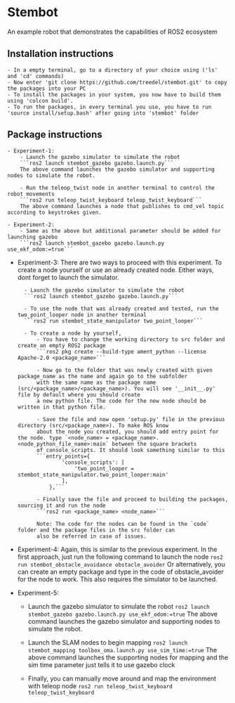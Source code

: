 # Stembot
An example robot that demonstrates the capabilities of ROS2 ecosystem

## Installation instructions
    - In a empty terminal, go to a directory of your choice using ('ls' and 'cd' commands)
    - Now enter 'git clone https://github.com/treedel/stembot.git' to copy the packages into your PC
    - To install the packages in your system, you now have to build them using 'colcon build'.
    - To run the packages, in every terminal you use, you have to run 'source install/setup.bash' after going into 'stembot' folder

## Package instructions
    - Experiment-1:
        - Launch the gazebo simulator to simulate the robot
        ```ros2 launch stembot_gazebo gazebo.launch.py```
        The above command launches the gazebo simulator and supporting nodes to simulate the robot.

        - Run the teleop_twist node in another terminal to control the robot movements
        ```ros2 run teleop_twist_keyboard teleop_twist_keyboard```
        The above command launches a node that publishes to cmd_vel topic according to keystrokes given.

    - Experiment-2:
        - Same as the above but additional parameter should be added for launching gazebo
        ```ros2 launch stembot_gazebo gazebo.launch.py use_ekf_odom:=true```

- Experiment-3:
    There are two ways to proceed with this experiment. To create a node yourself or use an already created node.
    Either ways, dont forget to launch the simulator.

        - Launch the gazebo simulator to simulate the robot
        ```ros2 launch stembot_gazebo gazebo.launch.py```

        - To use the node that was already created and tested, run the two_point_looper node in another terminal
        ```ros2 run stembot_state_manipulator two_point_looper```

        - To create a node by yourself,
            - You have to change the working directory to src folder and create an empty ROS2 package
            ```ros2 pkg create --build-type ament_python --license Apache-2.0 <package_name>```

            - Now go to the folder that was newly created with given package_name as the name and again go to the subfolder
            with the same name as the package name (src/<package_name>/<package_name>). You will see '__init__.py' file by default where you should create
            a new python file. The code for the new node should be written in that python file.

            - Save the file and now open 'setup.py' file in the previous directory (src/<package_name>). To make ROS know
            about the node you created, you should add entry point for the node. type `<node_name> = <package_name>.<node_python_file_name>:main` between the square brackets
            of console_scripts. It should look something similar to this
            ```entry_points={
                    'console_scripts': [
                        'two_point_looper = stembot_state_manipulator.two_point_looper:main'
                    ],
                },```

            - Finally save the file and proceed to building the packages, sourcing it and run the node
            ```ros2 run <package_name> <node_name>```

            Note: The code for the nodes can be found in the `code` folder and the package files in the src folder can
            also be referred in case of issues.

- Experiment-4:
    Again, this is similar to the previous experiment. In the first approach, just run the following command to launch the node
    ```ros2 run stembot_obstacle_avoidance obstacle_avoider```
    Or alternatively, you can create an empty package and type in the code of obstacle_avoider for the node to work. This also requires the simulator to be launched.

- Experiment-5:
    - Launch the gazebo simulator to simulate the robot
    ```ros2 launch stembot_gazebo gazebo.launch.py use_ekf_odom:=true```
    The above command launches the gazebo simulator and supporting nodes to simulate the robot.

    - Launch the SLAM nodes to begin mapping
    ```ros2 launch stembot_mapping toolbox_oma.launch.py use_sim_time:=true```
    The above command launches the supporting nodes for mapping and the sim time parameter just tells it to use gazebo clock

    - Finally, you can manually move around and map the environment with teleop node
    ```ros2 run teleop_twist_keyboard teleop_twist_keyboard```
